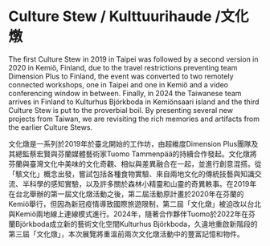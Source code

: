 # Culture Stew / Kulttuurihaude /文化燉 #

The first Culture Stew in 2019 in Taipei was followed by a second version in 2020 in Kemiö, Finland, due to the travel restrictions preventing team Dimension Plus to Finland, the event was converted to two remotely connected workshops, one in Taipei and one in Kemiö and a video conferencing window in between. Finally, in 2024 the Taiwanese team arrives in Finland to Kulturhus Björkboda in Kemiönsaari island and the third Culture Stew is put to the proverbial boil. By presenting several new projects from Taiwan, we are revisiting the rich memories and artifacts from the earlier Culture Stews.

文化燉是一系列於2019年於臺北開始的工作坊，由超維度Dimension Plus團隊及其總監蔡宏賢與芬蘭媒體藝術家Tuomo Tammenpää的持續合作發起。文化燉將芬蘭與臺灣文化中美味的文化奇觀、相似與差異融合在一起，並進行創意混搭。從「駭文化」概念出發，嘗試包括各種食物實驗、來自兩地文化的傳統技藝與知識交流、半科學的感知實驗，以及許多關於森林小精靈和山靈的奇異軼事。在2019年在台北舉辦的第一屆文化燉活動之後，第二屆活動原計畫於2020年在芬蘭的Kemiö舉行，但因為新冠疫情導致國際旅遊限制，第二屆「文化燉」被迫改以台北與Kemiö兩地線上連線模式進行。2024年，隨著合作夥伴Tuomo於2022年在芬蘭Björkboda成立新的藝術文化空間Kulturhus Björkboda，久違地重啟新階段的第三屆「文化燉」，本次展覽將重溫前兩次文化燉活動中的豐富記憶和物件。


